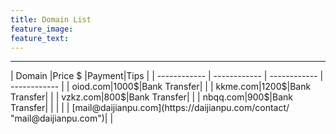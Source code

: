 ```yaml
---
title: Domain List
feature_image:
feature_text:
---
```

<hr>
| Domain  |Price $  |Payment|Tips |
| ------------ | ------------ | ------------ | ------------ |
| oiod.com|1000$|Bank Transfer|   |
| kkme.com|1200$|Bank Transfer|   |
|  vzkz.com|800$|Bank Transfer|   |
|  nbqq.com|900$|Bank Transfer|   |
|   |   |  [mail@daijianpu.com](https://daijianpu.com/contact/ "mail@daijianpu.com")| |

